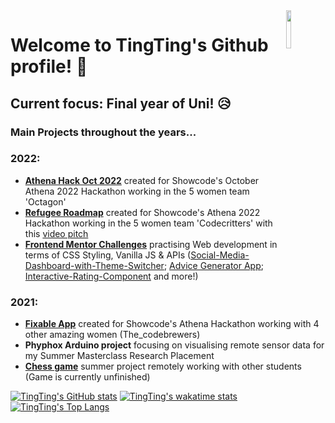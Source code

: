 
<div>
  <img src="https://media.giphy.com/media/CuuSHzuc0O166MRfjt/giphy.gif" width="12.5%" align="right"/>
</div>

# Welcome to TingTing's Github profile! :wave:
**Current focus:** Final year of Uni! :disappointed_relieved:
---

### Main Projects throughout the years...
### 2022:
- [**Athena Hack Oct 2022**](https://github.com/M-Chan/Athena-Hack-Oct-2022) created for Showcode's October Athena 2022 Hackathon working in the 5 women team 'Octagon'
- [**Refugee Roadmap**](https://m-chan.github.io/Athena-Hack-2022/) created for Showcode's Athena 2022 Hackathon working in the 5 women team 'Codecritters' with this [video pitch](https://youtu.be/EDl54dMu6mI)
- [**Frontend Mentor Challenges**](https://www.frontendmentor.io/profile/M-Chan) practising Web development in terms of CSS Styling, Vanilla JS & APIs ([Social-Media-Dashboard-with-Theme-Switcher](https://m-chan.github.io/Social-Media-Dashboard-with-Theme-Switcher/); [Advice Generator App](https://m-chan.github.io/Advice-Generator-App/); [Interactive-Rating-Component](https://m-chan.github.io/Interactive-Rating-Component/) and more!)


### 2021:
- [**Fixable App**](https://devpost.com/software/fixable-community-powered-repair-app) created for Showcode's Athena Hackathon working with 4 other amazing women (The_codebrewers)
- **Phyphox Arduino project** focusing on visualising remote sensor data for my Summer Masterclass Research Placement
- [**Chess game**](https://m-chan.github.io/online-chess/) summer project remotely working with other students (Game is currently unfinished)


[![TingTing's GitHub stats](https://github-readme-stats.vercel.app/api?username=m-chan&count_private=true&show_icons=true&hide=contribs,issues&theme=jolly)](https://github.com/anuraghazra/github-readme-stats)
[![TingTing's wakatime stats](https://github-readme-stats.vercel.app/api/wakatime?username=m_chan&theme=jolly)](https://github.com/anuraghazra/github-readme-stats)
[![TingTing's Top Langs](https://readme-stats-hx0q25z93-m-chan.vercel.app/api/top-langs/?username=m-chan&layout=compact&theme=jolly)](https://github.com/anuraghazra/github-readme-stats)
